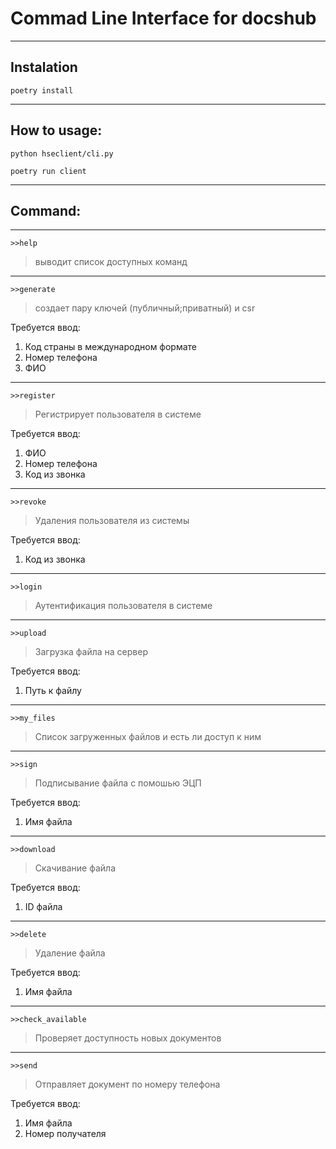 # Commad Line Interface for docshub
---
## Instalation
```
poetry install
```
---
## How to usage:

```
python hseclient/cli.py
```
```
poetry run client
```
---
## Command:
---
```
>>help
```
>выводит список доступных команд
---
```
>>generate
```
>создает пару ключей (публичный;приватный) и csr

Требуется ввод: 
1. Код страны в международном формате 
2. Номер телефона
3. ФИО 
---
```
>>register
```
> Регистрирует пользователя в системе

Требуется ввод: 
1. ФИО
2. Номер телефона
3. Код из звонка
---
```
>>revoke
```
> Удаления пользователя из системы

Требуется ввод: 
1. Код из звонка
---
```
>>login
```
> Аутентификация пользователя в системе

---
```
>>upload
```
> Загрузка файла на сервер

Требуется ввод:
1. Путь к файлу
---
```
>>my_files
```
> Список загруженных файлов и есть ли доступ к ним
---
```
>>sign
```
> Подписывание файла с помошью ЭЦП

Требуется ввод:
1. Имя файла
---
```
>>download
```
> Скачивание файла

Требуется ввод:
1. ID файла
---
```
>>delete
```
> Удаление файла

Требуется ввод:
1. Имя файла
---
```
>>check_available
```
> Проверяет доступность новых документов
---
```
>>send
```
>  Отправляет документ по номеру телефона

Требуется ввод:
1. Имя файла
2. Номер получателя